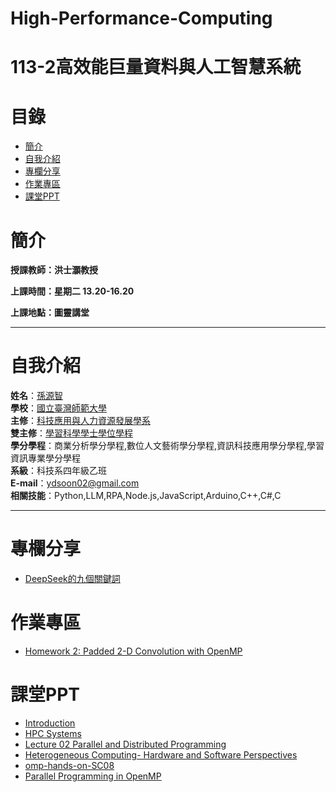 # High-Performance-Computing
# 113-2高效能巨量資料與人工智慧系統
# 目錄
+ [簡介](https://github.com/yuancc12/high-performance-computing/blob/main/README.md#%E7%B0%A1%E4%BB%8B)
+ [自我介紹](https://github.com/yuancc12/high-performance-computing/blob/main/README.md#%E8%87%AA%E6%88%91%E4%BB%8B%E7%B4%B9)
+ [專欄分享](https://github.com/yuancc12/high-performance-computing/blob/main/README.md#%E7%B7%B4%E7%BF%92%E5%B0%88%E5%8D%80)
+ [作業專區](https://github.com/yuancc12/high-performance-computing/blob/main/README.md#%E4%BD%9C%E6%A5%AD%E5%B0%88%E5%8D%80)
+ [課堂PPT](https://github.com/yuancc12/high-performance-computing/blob/main/README.md#%E8%AA%B2%E5%A0%82ppt)

# 簡介
**授課教師：洪士灝教授**

**上課時間：星期二 13.20-16.20**

**上課地點：圖靈講堂**
***
# 自我介紹
**姓名**：[孫源智](https://yuancc12.github.io/web/mypages/)\
**學校**：[國立臺灣師範大學](https://www.ntnu.edu.tw/)\
**主修**：[科技應用與人力資源發展學系](https://www.tahrd.ntnu.edu.tw/)\
**雙主修**：[學習科學學士學位學程](https://www.upls.ntnu.edu.tw/)\
**學分學程**：商業分析學分學程,數位人文藝術學分學程,資訊科技應用學分學程,學習資訊專業學分學程\
**系級**：科技系四年級乙班\
**E-mail**：ydsoon02@gmail.com\
**相關技能**：Python,LLM,RPA,Node.js,JavaScript,Arduino,C++,C#,C
***
# 專欄分享
+ [DeepSeek的九個關鍵詞](https://www.thenewslens.com/article/248651)
# 作業專區
+ [Homework 2: Padded 2-D Convolution with OpenMP](https://cool.ntu.edu.tw/courses/49139/assignments/294380?module_item_id=1948860)
# 課堂PPT
+ [Introduction](https://cool.ntu.edu.tw/courses/49139/files/7047757?module_item_id=1920206)
+ [HPC Systems](https://cool.ntu.edu.tw/courses/49139/files/7094077?module_item_id=1942695)
+ [Lecture 02 Parallel and Distributed Programming](https://cool.ntu.edu.tw/courses/49139/files/7174090?module_item_id=1956359)
+ [Heterogeneous Computing- Hardware and Software Perspectives](https://cool.ntu.edu.tw/courses/49139/files/7173237?module_item_id=1956200)
+ [omp-hands-on-SC08](https://cool.ntu.edu.tw/courses/49139/files/7173993?module_item_id=1956348)
+ [Parallel Programming in OpenMP](https://cool.ntu.edu.tw/courses/49139/files/7174002?module_item_id=1956351)

